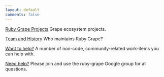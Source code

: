 ```yaml
---
layout: default
comments: false
---
```


[Ruby Grape Projects](/projects)
Grape ecosystem projects.

[Team and History](/team)
Who maintains Ruby Grape?

[Want to help?](https://github.com/ruby-grape/ruby-grape.github.io/issues)
A number of non-code, community-related work-items you can help with.

[Need help?](https://groups.google.com/forum/#!forum/ruby-grape)
Please join and use the ruby-grape Google group for all questions.

